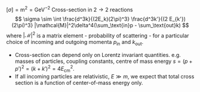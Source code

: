 $[\sigma] = \text{m}^2 = \text{GeV}^{-2}$
Cross-section in $2\rightarrow 2$ reactions
$$
\sigma \sim \int \frac{d^3k}{(2E_k)(2\pi)^3} \frac{d^3k'}{(2 E_{k'})(2\pi)^3} |\mathcal{M}|^2\delta^4(\sum_\text{in}p - \sum_\text{out}k)
$$
where $|\mathcal{M}|^2$ is a matrix element - probability of scattering - for a particular choice of incoming and outgoing momenta $p_\text{in}$ and $k_\text{out}$.

- Cross-section can depend only on Lorentz invariant quantities. e.g. masses of particles, coupling constants, centre of mass energy $s = (p+p')^2 = (k+k')^2=4E_\text{cm}^2$.
- If all incoming particles are relativistic, $E\gg m$, we expect that total cross section is a function of center-of-mass energy only.